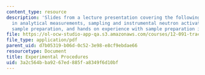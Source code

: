 ```yaml
---
content_type: resource
description: 'Slides from a lecture presentation covering the following topics: uncertainties
  in analytical measurements, sampling and instrumental neutron activation analysis
  sample preparation, and hands on experience with sample preparation in laboratory.'
file: https://ol-ocw-studio-app-qa.s3.amazonaws.com/courses/12-091-trace-element-analysis-of-geological-biological-environmental-materials-by-neutron-activation-analysis-an-exposure-january-iap-2005/3a2c564bba9267ed885fa8349f6d10bf_session3a.pdf
file_type: application/pdf
parent_uid: d7b05319-b06d-0c52-3e98-e8cf9ebdae66
resourcetype: Document
title: Experimental Procedures
uid: 3a2c564b-ba92-67ed-885f-a8349f6d10bf
---
```

